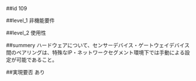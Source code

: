##id
109

##level_1
非機能要件

##level_2
使用性

##summery
ハードウェアについて、センサーデバイス・ゲートウェイデバイス間のペアリングは、特殊なIP・ネットワークセグメント環境下では手動による設定が可能であること。

##実現要否
あり

